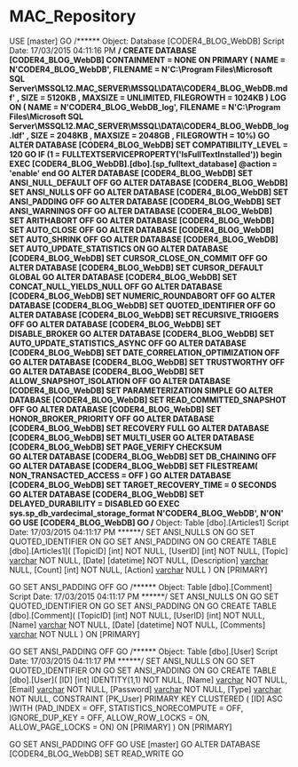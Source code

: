 # MAC_Repository
USE [master]
GO
/****** Object:  Database [CODER4_BLOG_WebDB]    Script Date: 17/03/2015 04:11:16 PM ******/
CREATE DATABASE [CODER4_BLOG_WebDB]
 CONTAINMENT = NONE
 ON  PRIMARY 
( NAME = N'CODER4_BLOG_WebDB', FILENAME = N'C:\Program Files\Microsoft SQL Server\MSSQL12.MAC_SERVER\MSSQL\DATA\CODER4_BLOG_WebDB.mdf' , SIZE = 5120KB , MAXSIZE = UNLIMITED, FILEGROWTH = 1024KB )
 LOG ON 
( NAME = N'CODER4_BLOG_WebDB_log', FILENAME = N'C:\Program Files\Microsoft SQL Server\MSSQL12.MAC_SERVER\MSSQL\DATA\CODER4_BLOG_WebDB_log.ldf' , SIZE = 2048KB , MAXSIZE = 2048GB , FILEGROWTH = 10%)
GO
ALTER DATABASE [CODER4_BLOG_WebDB] SET COMPATIBILITY_LEVEL = 120
GO
IF (1 = FULLTEXTSERVICEPROPERTY('IsFullTextInstalled'))
begin
EXEC [CODER4_BLOG_WebDB].[dbo].[sp_fulltext_database] @action = 'enable'
end
GO
ALTER DATABASE [CODER4_BLOG_WebDB] SET ANSI_NULL_DEFAULT OFF 
GO
ALTER DATABASE [CODER4_BLOG_WebDB] SET ANSI_NULLS OFF 
GO
ALTER DATABASE [CODER4_BLOG_WebDB] SET ANSI_PADDING OFF 
GO
ALTER DATABASE [CODER4_BLOG_WebDB] SET ANSI_WARNINGS OFF 
GO
ALTER DATABASE [CODER4_BLOG_WebDB] SET ARITHABORT OFF 
GO
ALTER DATABASE [CODER4_BLOG_WebDB] SET AUTO_CLOSE OFF 
GO
ALTER DATABASE [CODER4_BLOG_WebDB] SET AUTO_SHRINK OFF 
GO
ALTER DATABASE [CODER4_BLOG_WebDB] SET AUTO_UPDATE_STATISTICS ON 
GO
ALTER DATABASE [CODER4_BLOG_WebDB] SET CURSOR_CLOSE_ON_COMMIT OFF 
GO
ALTER DATABASE [CODER4_BLOG_WebDB] SET CURSOR_DEFAULT  GLOBAL 
GO
ALTER DATABASE [CODER4_BLOG_WebDB] SET CONCAT_NULL_YIELDS_NULL OFF 
GO
ALTER DATABASE [CODER4_BLOG_WebDB] SET NUMERIC_ROUNDABORT OFF 
GO
ALTER DATABASE [CODER4_BLOG_WebDB] SET QUOTED_IDENTIFIER OFF 
GO
ALTER DATABASE [CODER4_BLOG_WebDB] SET RECURSIVE_TRIGGERS OFF 
GO
ALTER DATABASE [CODER4_BLOG_WebDB] SET  DISABLE_BROKER 
GO
ALTER DATABASE [CODER4_BLOG_WebDB] SET AUTO_UPDATE_STATISTICS_ASYNC OFF 
GO
ALTER DATABASE [CODER4_BLOG_WebDB] SET DATE_CORRELATION_OPTIMIZATION OFF 
GO
ALTER DATABASE [CODER4_BLOG_WebDB] SET TRUSTWORTHY OFF 
GO
ALTER DATABASE [CODER4_BLOG_WebDB] SET ALLOW_SNAPSHOT_ISOLATION OFF 
GO
ALTER DATABASE [CODER4_BLOG_WebDB] SET PARAMETERIZATION SIMPLE 
GO
ALTER DATABASE [CODER4_BLOG_WebDB] SET READ_COMMITTED_SNAPSHOT OFF 
GO
ALTER DATABASE [CODER4_BLOG_WebDB] SET HONOR_BROKER_PRIORITY OFF 
GO
ALTER DATABASE [CODER4_BLOG_WebDB] SET RECOVERY FULL 
GO
ALTER DATABASE [CODER4_BLOG_WebDB] SET  MULTI_USER 
GO
ALTER DATABASE [CODER4_BLOG_WebDB] SET PAGE_VERIFY CHECKSUM  
GO
ALTER DATABASE [CODER4_BLOG_WebDB] SET DB_CHAINING OFF 
GO
ALTER DATABASE [CODER4_BLOG_WebDB] SET FILESTREAM( NON_TRANSACTED_ACCESS = OFF ) 
GO
ALTER DATABASE [CODER4_BLOG_WebDB] SET TARGET_RECOVERY_TIME = 0 SECONDS 
GO
ALTER DATABASE [CODER4_BLOG_WebDB] SET DELAYED_DURABILITY = DISABLED 
GO
EXEC sys.sp_db_vardecimal_storage_format N'CODER4_BLOG_WebDB', N'ON'
GO
USE [CODER4_BLOG_WebDB]
GO
/****** Object:  Table [dbo].[Articles1]    Script Date: 17/03/2015 04:11:17 PM ******/
SET ANSI_NULLS ON
GO
SET QUOTED_IDENTIFIER ON
GO
SET ANSI_PADDING ON
GO
CREATE TABLE [dbo].[Articles1](
	[TopicID] [int] NOT NULL,
	[UserID] [int] NOT NULL,
	[Topic] [varchar](200) NOT NULL,
	[Date] [datetime] NOT NULL,
	[Description] [varchar](800) NULL,
	[Count] [int] NOT NULL,
	[Action] [varchar](50) NULL
) ON [PRIMARY]

GO
SET ANSI_PADDING OFF
GO
/****** Object:  Table [dbo].[Comment]    Script Date: 17/03/2015 04:11:17 PM ******/
SET ANSI_NULLS ON
GO
SET QUOTED_IDENTIFIER ON
GO
SET ANSI_PADDING ON
GO
CREATE TABLE [dbo].[Comment](
	[TopicID] [int] NOT NULL,
	[UserID] [int] NOT NULL,
	[Name] [varchar](50) NOT NULL,
	[Date] [datetime] NOT NULL,
	[Comments] [varchar](200) NOT NULL
) ON [PRIMARY]

GO
SET ANSI_PADDING OFF
GO
/****** Object:  Table [dbo].[User]    Script Date: 17/03/2015 04:11:17 PM ******/
SET ANSI_NULLS ON
GO
SET QUOTED_IDENTIFIER ON
GO
SET ANSI_PADDING ON
GO
CREATE TABLE [dbo].[User](
	[ID] [int] IDENTITY(1,1) NOT NULL,
	[Name] [varchar](50) NOT NULL,
	[Email] [varchar](50) NOT NULL,
	[Password] [varchar](50) NOT NULL,
	[Type] [varchar](5) NOT NULL,
 CONSTRAINT [PK_User] PRIMARY KEY CLUSTERED 
(
	[ID] ASC
)WITH (PAD_INDEX = OFF, STATISTICS_NORECOMPUTE = OFF, IGNORE_DUP_KEY = OFF, ALLOW_ROW_LOCKS = ON, ALLOW_PAGE_LOCKS = ON) ON [PRIMARY]
) ON [PRIMARY]

GO
SET ANSI_PADDING OFF
GO
USE [master]
GO
ALTER DATABASE [CODER4_BLOG_WebDB] SET  READ_WRITE 
GO
